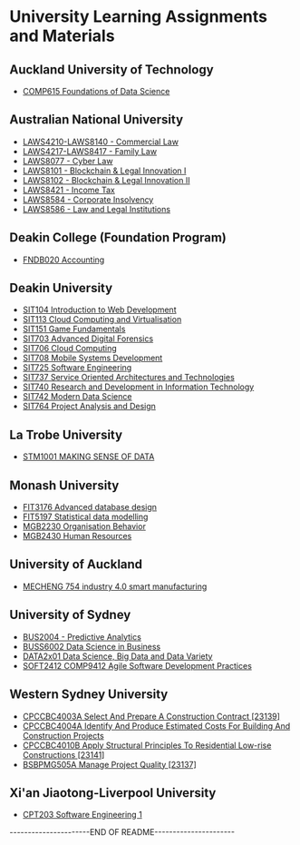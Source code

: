 # University Learning Assignments and Materials

## Auckland University of Technology
- [COMP615 Foundations of Data Science](COMP615%20%20Foundations%20of%20Data%20Science)

## Australian National University
- [LAWS4210-LAWS8140 - Commercial Law](LAWS4210-LAWS8140%20-%20Commercial%20Law)
- [LAWS4217-LAWS8417 - Family Law](LAWS4217-LAWS8417%20-%20Family%20Law)
- [LAWS8077 - Cyber Law](LAWS8077%20-%20Cyber%20Law)
- [LAWS8101 - Blockchain & Legal Innovation I](LAWS8101%20-%20Blockchain%20%26%20Legal%20Innovation%20I)
- [LAWS8102 - Blockchain & Legal Innovation II](LAWS8102%20-%20Blockchain%20%26%20Legal%20Innovation%20II)
- [LAWS8421 - Income Tax](LAWS8421%20-%20Income%20Tax)
- [LAWS8584 - Corporate Insolvency](LAWS8584%20-%20Corporate%20Insolvency)
- [LAWS8586 - Law and Legal Institutions](LAWS8586%20-%20Law%20and%20Legal%20Institutions)

## Deakin College (Foundation Program)
- [FNDB020 Accounting](FNDB020%20Accounting)

## Deakin University
- [SIT104 Introduction to Web Development](SIT104%20-%20Introduction%20to%20Web%20Development)
- [SIT113 Cloud Computing and Virtualisation](SIT113%20-%20Cloud%20Computing%20and%20Virtualisation)
- [SIT151 Game Fundamentals](SIT151%20Game%20Fundamentals)
- [SIT703 Advanced Digital Forensics](SIT703%20Advanced%20Digital%20Forensics)
- [SIT706 Cloud Computing](SIT706%20Cloud%20Computing)
- [SIT708 Mobile Systems Development](SIT708%20-%20Mobile%20Systems%20Development)
- [SIT725 Software Engineering](SIT725%20-%20Software%20Engineering)
- [SIT737 Service Oriented Architectures and Technologies](SIT737%20-%20Service%20Oriented%20Architectures%20and%20Technologies)
- [SIT740 Research and Development in Information Technology](SIT740%20-%20Research%20and%20Development%20in%20Information%20Technology)
- [SIT742 Modern Data Science](SIT742%20-%20Modern%20Data%20Science)
- [SIT764 Project Analysis and Design](SIT764%20-%20Project%20Analysis%20and%20Design)

## La Trobe University
- [STM1001 MAKING SENSE OF DATA](STM1001%20MAKING%20SENSE%20OF%20DATA)

## Monash University
- [FIT3176 Advanced database design](FIT3176%20Advanced%20database%20design)
- [FIT5197 Statistical data modelling](FIT5197%20Statistical%20data%20modelling)
- [MGB2230 Organisation Behavior](MGB2230%20Organisation%20Behavior)
- [MGB2430 Human Resources](MGB2430%20Human%20Resources)

## University of Auckland
- [MECHENG 754 industry 4.0 smart manufacturing](MECHENG%20754%20industry%204.0%20smart%20manufacturing)

## University of Sydney
- [BUS2004 - Predictive Analytics](BUS2004%20-%20Predictive%20Analytics)
- [BUSS6002 Data Science in Business](BUSS6002%20Data%20Science%20in%20Business)
- [DATA2x01 Data Science, Big Data and Data Variety](DATA2x01%20Data%20Science%2C%20Big%20Data%20and%20Data%20Variety)
- [SOFT2412 COMP9412 Agile Software Development Practices](SOFT2412%20COMP9412%20Agile%20Software%20Development%20Practices)

## Western Sydney University
- [CPCCBC4003A Select And Prepare A Construction Contract [23139]](CPCCBC4003A%20Select%20And%20Prepare%20A%20Construction%20Contract%20%5B23139%5D)
- [CPCCBC4004A Identify And Produce Estimated Costs For Building And Construction Projects](CPCCBC4004A%20Identify%20And%20Produce%20Estimated%20Costs%20For%20Building%20And%20Construction%20Projects%20%5B23140%5D)
- [CPCCBC4010B Apply Structural Principles To Residential Low-rise Constructions [23141]](CPCCBC4010B%20Apply%20Structural%20Principles%20To%20Residential%20Low-rise%20Constructions%20%5B23141%5D)
- [BSBPMG505A Manage Project Quality [23137]](BSBPMG505A%20Manage%20Project%20Quality%20%5B23137%5D)

## Xi'an Jiaotong-Liverpool University
- [CPT203 Software Engineering 1](CPT203%20Software%20Engineering%201)

----------------------END OF README----------------------
